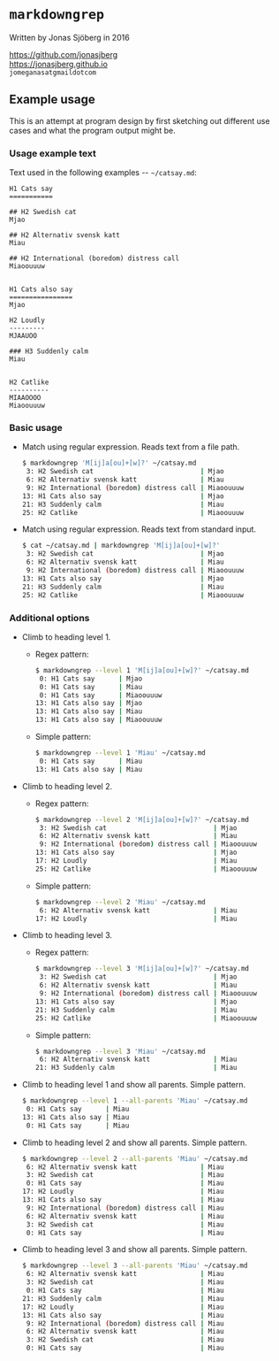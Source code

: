 `markdowngrep`
==============

Written by Jonas Sjöberg in 2016

<https://github.com/jonasjberg>  
<https://jonasjberg.github.io>  
`jomeganasatgmaildotcom`  



Example usage
-------------
This is an attempt at program design by first sketching out different use cases
and what the program output might be.


### Usage example text
Text used in the following examples -- `~/catsay.md`:

```
H1 Cats say
===========

## H2 Swedish cat
Mjao

## H2 Alternativ svensk katt
Miau

## H2 International (boredom) distress call
Miaoouuuw


H1 Cats also say
================
Mjao

H2 Loudly
---------
MJAAUOO

### H3 Suddenly calm
Miau


H2 Catlike
----------
MIAAOOOO
Miaoouuuw

```


### Basic usage

* Match using regular expression. Reads text from a file path.
    ```bash
    $ markdowngrep 'M[ij]a[ou]+[w]?' ~/catsay.md
     3: H2 Swedish cat                           | Mjao
     6: H2 Alternativ svensk katt                | Miau
     9: H2 International (boredom) distress call | Miaoouuuw
    13: H1 Cats also say                         | Mjao
    21: H3 Suddenly calm                         | Miau
    25: H2 Catlike                               | Miaoouuuw
    ```

* Match using regular expression. Reads text from standard input.
    ```bash
    $ cat ~/catsay.md | markdowngrep 'M[ij]a[ou]+[w]?'
     3: H2 Swedish cat                           | Mjao
     6: H2 Alternativ svensk katt                | Miau
     9: H2 International (boredom) distress call | Miaoouuuw
    13: H1 Cats also say                         | Mjao
    21: H3 Suddenly calm                         | Miau
    25: H2 Catlike                               | Miaoouuuw
    ```

### Additional options

* Climb to heading level 1.
    * Regex pattern:
        ```bash
        $ markdowngrep --level 1 'M[ij]a[ou]+[w]?' ~/catsay.md
         0: H1 Cats say      | Mjao
         0: H1 Cats say      | Miau
         0: H1 Cats say      | Miaoouuuw
        13: H1 Cats also say | Mjao
        13: H1 Cats also say | Miau
        13: H1 Cats also say | Miaoouuuw
        ```

    * Simple pattern:
        ```bash
        $ markdowngrep --level 1 'Miau' ~/catsay.md
         0: H1 Cats say      | Miau
        13: H1 Cats also say | Miau
        ```

* Climb to heading level 2.
    * Regex pattern:
        ```bash
        $ markdowngrep --level 2 'M[ij]a[ou]+[w]?' ~/catsay.md
         3: H2 Swedish cat                           | Mjao
         6: H2 Alternativ svensk katt                | Miau
         9: H2 International (boredom) distress call | Miaoouuuw
        13: H1 Cats also say                         | Mjao
        17: H2 Loudly                                | Miau
        25: H2 Catlike                               | Miaoouuuw
        ```

    * Simple pattern:
        ```bash
        $ markdowngrep --level 2 'Miau' ~/catsay.md
         6: H2 Alternativ svensk katt                | Miau
        17: H2 Loudly                                | Miau
        ```

* Climb to heading level 3.
    * Regex pattern:
        ```bash
        $ markdowngrep --level 3 'M[ij]a[ou]+[w]?' ~/catsay.md
         3: H2 Swedish cat                           | Mjao
         6: H2 Alternativ svensk katt                | Miau
         9: H2 International (boredom) distress call | Miaoouuuw
        13: H1 Cats also say                         | Mjao
        21: H3 Suddenly calm                         | Miau
        25: H2 Catlike                               | Miaoouuuw
        ```

    * Simple pattern:
        ```bash
        $ markdowngrep --level 3 'Miau' ~/catsay.md
         6: H2 Alternativ svensk katt                | Miau
        21: H3 Suddenly calm                         | Miau
        ```

* Climb to heading level 1 and show all parents. Simple pattern.
    ```bash
    $ markdowngrep --level 1 --all-parents 'Miau' ~/catsay.md
     0: H1 Cats say      | Miau
    13: H1 Cats also say | Miau
     0: H1 Cats say      | Miau
    ```

* Climb to heading level 2 and show all parents. Simple pattern.
    ```bash
    $ markdowngrep --level 2 --all-parents 'Miau' ~/catsay.md
     6: H2 Alternativ svensk katt                | Miau
     3: H2 Swedish cat                           | Miau
     0: H1 Cats say                              | Miau
    17: H2 Loudly                                | Miau
    13: H1 Cats also say                         | Miau
     9: H2 International (boredom) distress call | Miau
     6: H2 Alternativ svensk katt                | Miau
     3: H2 Swedish cat                           | Miau
     0: H1 Cats say                              | Miau
    ```

* Climb to heading level 3 and show all parents. Simple pattern.
    ```bash
    $ markdowngrep --level 3 --all-parents 'Miau' ~/catsay.md
     6: H2 Alternativ svensk katt                | Miau
     3: H2 Swedish cat                           | Miau
     0: H1 Cats say                              | Miau
    21: H3 Suddenly calm                         | Miau
    17: H2 Loudly                                | Miau
    13: H1 Cats also say                         | Miau
     9: H2 International (boredom) distress call | Miau
     6: H2 Alternativ svensk katt                | Miau
     3: H2 Swedish cat                           | Miau
     0: H1 Cats say                              | Miau
    ```

